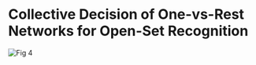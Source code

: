 # Collective Decision of One-vs-Rest Networks for Open-Set Recognition

![Fig 4](https://user-images.githubusercontent.com/103877745/163781200-7322ebf9-abd8-4dda-b955-c995ac857f7a.jpg)
